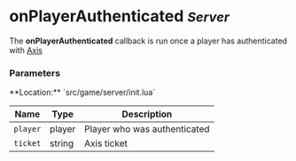 onPlayerAuthenticated <small class="pull-right">*Server*</small>
=====================

The **onPlayerAuthenticated** callback is run once a player has authenticated
with [Axis](/axis)
<br>
<div class="panel panel-info">
  <div class="panel-heading">
    <h3 class="panel-title">Parameters</h3>
  </div>
  <div class="panel-body">
    <p>
      **Location:** `src/game/server/init.lua`
    </p>
  </div>

  | Name      | Type   | Description                  |
  | --------- | ------ | ---------------------------- |
  | `player`  | player | Player who was authenticated |
  | `ticket`  | string | Axis ticket                  |
</div>
